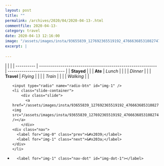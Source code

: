 ```yaml
---
layout: post
title: ""
permalink: /archives/2020/04/2020-04-13-.html
commentfile: 2020-04-13-
category: travel
date: 2020-04-13 12:16:00
image: "/assets/images/insta/93655839_127692365519192_4766636853108274768_n_18113573272101436.jpg"
excerpt: |
  
---
```


|            |                                                              |
| ---------- | ------------------------------------------------------------ | ----------------------------- |
| **Stayed** |  |
| **Ate**    | _Lunch_                                                      |          |
|            | _Dinner_                                                     |          |
| **Travel** | _Flying_                                                     |          |
|            | _Train_                                                      |          |
|            | _Walking_                                                    |          |





<ul class="slides">

    <input type="radio" name="radio-btn" id="img-1" />
    <li class="slide-container">
        <div class="slide">
          <a href="/assets/images/insta/93655839_127692365519192_4766636853108274768_n_18113573272101436.jpg"><img src="/assets/images/insta/93655839_127692365519192_4766636853108274768_n_18113573272101436.jpg" /></a>
        </div>
    <div class="nav">
      <label for="img-0" class="prev">&#x2039;</label>
      <label for="img-1" class="next">&#x203a;</label>
    </div>
    </li>
			
<li class="nav-dots">

      <label for="img-1" class="nav-dot" id="img-dot-1"></label>

</li>
</ul>        
             

		